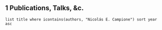 
## 1 Publications, Talks, &c.
```dataview
list title where icontains(authors, "Nicolás E. Campione") sort year asc
```